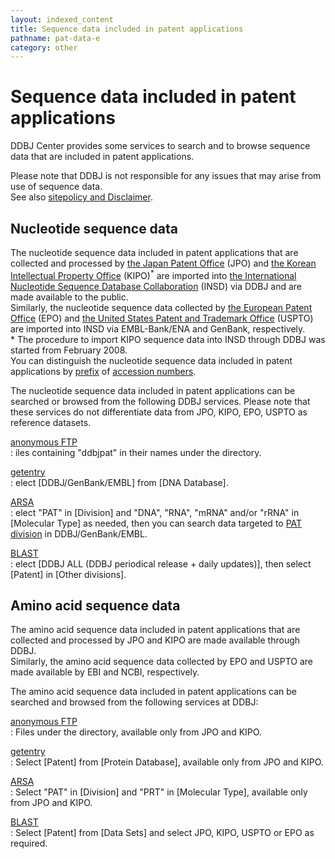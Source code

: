 ```yaml
---
layout: indexed_content
title: Sequence data included in patent applications
pathname: pat-data-e
category: other
---
```


# Sequence data included in patent applications

DDBJ Center provides some services to search and to browse sequence data
that are included in patent applications.

Please note that DDBJ is not responsible for any issues that may arise
from use of sequence data.  
See also [sitepolicy and Disclaimer](/policies-e.html).

## Nucleotide sequence data

The nucleotide sequence data included in patent applications that are
collected and processed by [the Japan Patent Office](//www.jpo.go.jp/)
(JPO) and [the Korean Intellectual Property Office](//www.kipo.go.kr/)
(KIPO)<sup>*</sup> are imported into [the International Nucleotide
Sequence Database Collaboration](/insdc-e.html#insd) (INSD) via DDBJ and
are made available to the public.  
Similarly, the nucleotide sequence data collected by [the European
Patent Office](//www.epo.org/index.html) (EPO) and [the United States
Patent and Trademark Office](https://www.uspto.gov/) (USPTO) are
imported into INSD via EMBL-Bank/ENA and GenBank, respectively.  
\* The procedure to import KIPO sequence data into INSD through DDBJ was
started from February 2008.  
You can distinguish the nucleotide sequence data included in patent
applications by [prefix](/prefix-e.html) of [accession
numbers](/acc_def-e.html).

The nucleotide sequence data included in patent applications can be
searched or browsed from the following DDBJ services. Please note that
these services do not differentiate data from JPO, KIPO, EPO, USPTO as
reference datasets.

[anonymous FTP](ftp://ftp.ddbj.nig.ac.jp/ddbj_database/ddbj/)  
: iles containing "ddbjpat" in their names under the directory.

[getentry](http://getentry.ddbj.nig.ac.jp/top-e.html)  
: elect [DDBJ/GenBank/EMBL] from [DNA Database].

[ARSA](http://ddbj.nig.ac.jp/arsa/advanced_search?lang=en)  
: elect "PAT" in [Division] and "DNA", "RNA", "mRNA" and/or "rRNA"
in [Molecular Type] as needed, then you can search data targeted
to [PAT division](/ddbj/flat-file.html#Locus) in DDBJ/GenBank/EMBL.

[BLAST](http://blast.ddbj.nig.ac.jp/blastn?lang=en)  
: elect [DDBJ ALL (DDBJ periodical release + daily updates)], then
select [Patent] in [Other divisions].

## Amino acid sequence data

The amino acid sequence data included in patent applications that are
collected and processed by JPO and KIPO are made available through
DDBJ.  
Similarly, the amino acid sequence data collected by EPO and USPTO are
made available by EBI and NCBI, respectively.

The amino acid sequence data included in patent applications can be
searched and browsed from the following services at DDBJ:

[anonymous FTP](ftp://ftp.ddbj.nig.ac.jp/ddbj_database/patent/)  
: Files under the directory, available only from JPO and KIPO.

[getentry](http://getentry.ddbj.nig.ac.jp/top-e.html)  
: Select [Patent] from [Protein Database], available only from JPO
and KIPO.

[ARSA](http://ddbj.nig.ac.jp/arsa/?lang=en)  
: Select "PAT" in [Division] and "PRT" in [Molecular Type],
available only from JPO and KIPO.

[BLAST](//blast.ddbj.nig.ac.jp/blastp?lang=en)  
: Select [Patent] from [Data Sets] and select JPO, KIPO, USPTO or
EPO as required.
